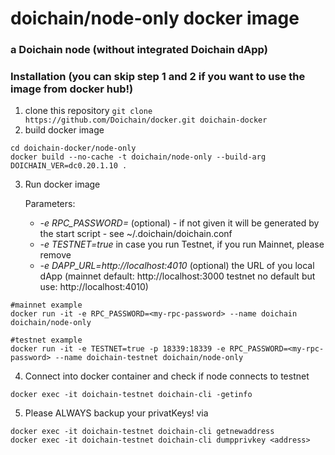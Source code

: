 # doichain/node-only docker image 
### a Doichain node (without integrated Doichain dApp)

### Installation (you can skip step 1 and 2 if you want to use the image from docker hub!)
1. clone this repository ```git clone https://github.com/Doichain/docker.git doichain-docker```
2. build docker image 
```shell
cd doichain-docker/node-only
docker build --no-cache -t doichain/node-only --build-arg DOICHAIN_VER=dc0.20.1.10 .
```
3. Run docker image 
   
   Parameters:
    * *-e RPC_PASSWORD=<your-rpc-password>* (optional) - if not given it will be generated by the start script - see ~/.doichain/doichain.conf 
    * *-e TESTNET=true*  in case you run Testnet, if you run Mainnet, please remove
    * *-e DAPP_URL=http://localhost:4010* (optional) the URL of you local dApp (mainnet default: http://localhost:3000 testnet no default but use: http://localhost:4010)
   
```shell
#mainnet example
docker run -it -e RPC_PASSWORD=<my-rpc-password> --name doichain doichain/node-only

#testnet example
docker run -it -e TESTNET=true -p 18339:18339 -e RPC_PASSWORD=<my-rpc-password> --name doichain-testnet doichain/node-only
```
4. Connect into docker container and check if node connects to testnet
```shell
docker exec -it doichain-testnet doichain-cli -getinfo
```
5. Please ALWAYS backup your privatKeys! via 
```shell
docker exec -it doichain-testnet doichain-cli getnewaddress
docker exec -it doichain-testnet doichain-cli dumpprivkey <address>
```